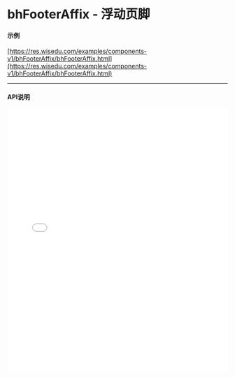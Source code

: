 # bhFooterAffix - 浮动页脚

#### 示例

[https://res.wisedu.com/examples/components-v1/bhFooterAffix/bhFooterAffix.html](https://res.wisedu.com/examples/components-v1/bhFooterAffix/bhFooterAffix.html)

*****
#### API说明

<iframe width="100%" height="600" src="../bh_apis/1.0/module-bhFooterAffix.html" frameborder="0" id="innerFrame"></iframe>